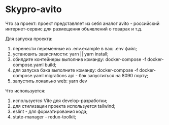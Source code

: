 # Skypro-avito

Что за проект:
проект представляет из себя аналог avito - российский интернет-сервис для размещения объявлений о товарах и т.д.

Для запуска проекта:
1. перенести переменные из .env.example в ваш .env файл;
2. установить зависимости: yarn || yarn install;
3. сбилдите контейнеры выполнив команду: docker-compose -f docker-compose.yaml build;
4. для запуска бэка выполните команду: docker-compose -f docker-compose.yaml migrations api - бэк запуститься на 8090 порту;
5. запустить локально web: yarn dev

Что используется:
1. используется Vite для develop-разработки;
2. для стилизации проекта используется tailwind;
3. eslint - для форматирования кода;
4. state-manager - redux-toolkit;